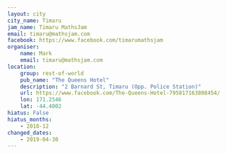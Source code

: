 ```yaml
---
layout: city                                           
city_name: Timaru                                                          
jam_name: Timaru MathsJam
email: timaru@mathsjam.com
facebook: https://www.facebook.com/timarumathsjam
organiser:
    name: Mark
    email: timaru@mathsjam.com
location:
    group: rest-of-world
    pub_name: "The Queens Hotel"
    description: "2 Barnard St, Timaru (Opp. Police Station)"
    url: https://www.facebook.com/The-Queens-Hotel-795817163808454/
    lon: 171.2546
    lat: -44.4002
hiatus: False
hiatus_months:
    - 2018-12
changed_dates: 
    - 2019-04-30
---
```


